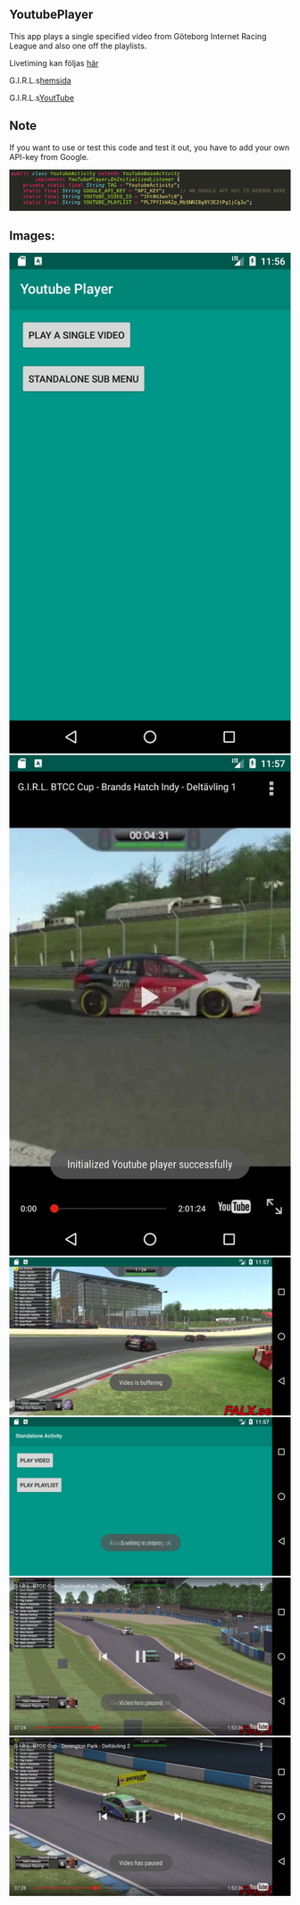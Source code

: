 <article>
	<h1>YoutubePlayer</h1>
	<p>This app plays a single specified video from Göteborg Internet Racing League and also one off the playlists.</p>
	<p>Livetiming kan följas <a href="http://gbgracing.liveracers.com/live">här</a></p>
	<p>G.I.R.L.s<a href="gbgracing.org">hemsida</a></p>
	<p>G.I.R.L.s<a href="https://www.youtube.com/channel/UCUVl3Pwf3IagQPf3LJwkZRg">YoutTube</a></p>
</article>

<article>
	<h2>Note</h2>
	<p>If you want to use or test this code and test it out, you have to add your own API-key from Google.</p>
	<div>
		<img src="img/add_api_key.png">
	</div>
</article>

<article>
	<h2>Images:</h2>
	<div>
		<img src="img/main.png">
	</div>
	<div>
		<img src="img/play_single.png">
	</div>
	<div>
		<img src="img/play_single_landscape.png">
	</div>
	<div>
		<img src="img/standalone_submenu.png">
	</div>
	<div>
		<img src="img/play_playlist1.png">
	</div>
	<div>
		<img src="img/play_playlist2.png">
	</div>
</article>

